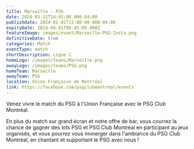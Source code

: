 ```yaml
---
title: Marseille - PSG
date: 2024-03-31T14:45:00.000-04:00
publishdate: 2024-01-01T12:00:00.000-04:00
expiryDate: 2024-04-01T06:45:00.000Z
featureImage: images/event/Marseille-PSG-Insta.png
definitiveDate: true
categories: Match
eventType: match
shortDescription: Ligue 1
homeLogo: /images/teams/Marseille.png
awayLogo: /images/teams/PSG.png
homeTeam: Marseille
awayTeam: PSG
location: Union Française de Montréal
link: https://facebook.com/psgclubmontreal/events
---
```


Venez vivre le match du PSG à l'Union Française avec le PSG Club Montréal.

En plus du match sur grand écran et notre offre de bar, vous courrez la chance de gagner des lots PSG et PSG Club Montréal en participant au jeux organisés, et vous pourrez vous immerger dans l'ambiance du PSG Club Montréal, en chantant et supportant le PSG avec nous !
